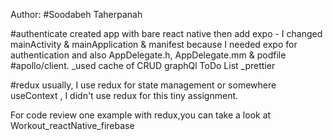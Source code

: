 Author:
#Soodabeh Taherpanah

#authenticate
created app with bare react native then add expo -
I changed mainActivity & mainApplication & manifest because I needed expo for authentication
and also AppDelegate.h, AppDelegate.mm & podfile
#apollo/client.
_used cache of CRUD graphQl ToDo List
_prettier

#redux
usually, I use redux for state management or somewhere useContext ,
I didn't use redux for this tiny assignment.

For code review one example with redux,you can take a look at  
Workout_reactNative_firebase
